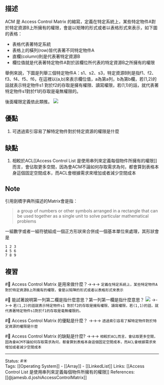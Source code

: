 

## 描述
ACM 是 Access Control Matrix 的縮寫，定義在特定系統上，某些特定物件A對於特定資源B上所擁有的權限，會是以矩陣的形式或者以表格形式來表示，如下圖的表格：
- 表格代表著特定系統
- 表格上的橫列(row)皆代表著不同特定物件A
- 直欄(column)則是代表著特定資源B
- 欄位值就是代表著特定物件A對於該欄位所代表的特定資源B之所擁有的權限

舉例來說，下圖是列舉三個特定物件A：s1、s2、s3，特定資源B則是指f1、f2、f3、f4、f5、f6，在這裡以(a,b)來表示欄位值，a為第a列，b為第b欄，若(1,2)的話就表示特定物件s1 對於f2的存取是擁有權限、讀寫權限，若(1,1)的話，就代表著特定物件s1對於f1的存取是毫無權限的。

後面權限定義依此類推。
![](https://www.researchgate.net/profile/James-Joshi/publication/27233516/figure/fig1/AS:638408414220289@1529219835691/An-access-control-matrix-and-its-access-control-list-and-capability-list.png)

## 優點
1. 可透過索引容易了解特定物件對於特定資源的權限是什麼

## 缺點
1. 相較於ACL[[Access Control List 是使用串列來定義每個物件所擁有的權限]]而言，會佔取更多空間，因為會ACM不論如何存取需求為何，都會算到表格本身這個固定空間成本，而ACL會根據需求來增加或者減少空間成本


## Note
引用劍橋字典所描述的Matrix會是指：
> a group of numbers or other symbols arranged in a rectangle that can be used together as a single unit to solve particular mathematical problems

一組數字或者一組符號組成一個正方形狀來合併成一個基本單位來處理，其形狀會是
```
1 2 3
4 5 6
7 8 9
```


## 複習

#🧠 Access Control Matrix 是用來做什麼？->->-> `定義在特定系統上，某些特定物件A對於特定資源B上所擁有的權限，會是以矩陣的形式或者以表格形式來表示`
<!--SR:!2023-07-31,278,270-->

#🧠  能試著說明第一列第二欄是指什麼意思？第一列第一欄是指什麼意思？ ![](https://www.researchgate.net/profile/James-Joshi/publication/27233516/figure/fig1/AS:638408414220289@1529219835691/An-access-control-matrix-and-its-access-control-list-and-capability-list.png) ->->-> `若(1,2)的話就表示特定物件s1 對於f2的存取是擁有權限、讀寫權限，若(1,1)的話，就代表著特定物件s1對於f1的存取是毫無權限的。`
<!--SR:!2023-09-03,300,270-->

#🧠  Access Control Matrix 的優點是什麼？ ->->-> `透過索引容易了解特定物件對於特定資源的權限是什麼`
<!--SR:!2022-11-15,116,270-->

#🧠  Access Control Matrix 的缺點是什麼? ->->-> `相較於ACL而言，會佔取更多空間，因為會ACM不論如何存取需求為何，都會算到表格本身這個固定空間成本，而ACL會根據需求來增加或者減少空間成本`
<!--SR:!2023-01-22,150,250-->

---
Status: #☀️  
Tags:
[[Operating System]]  - [[Array]] - [[LinkedList]]
Links:
[[Access Control List 是使用串列來定義每個物件所擁有的權限]]
References:
[[@jamesb.d.joshiAccessControlMatrix]]